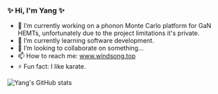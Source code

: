 ### ✨ Hi, I'm Yang ✨

- 🔭 I’m currently working on a phonon Monte Carlo platform for GaN HEMTs, unfortunately due to the project limitations it's private.
- 🌱 I’m currently learning software development.
- 👯 I’m looking to collaborate on something...
- 📫 How to reach me: www.windsong.top
- ⚡ Fun fact: I like karate.

![Yang's GitHub stats](https://github-readme-stats-xi-ten-84.vercel.app/api?username=santashen&count_private=true&show_icons=true&theme=gruvbox_light)

<!--
**santashen/santashen** is a ✨ _special_ ✨ repository because its `README.md` (this file) appears on your GitHub profile.

Here are some ideas to get you started:

- 🔭 I’m currently working on ...
- 🌱 I’m currently learning ...
- 👯 I’m looking to collaborate on ...
- 🤔 I’m looking for help with ...
- 💬 Ask me about ...
- 📫 How to reach me: ...
- 😄 Pronouns: ...
- ⚡ Fun fact: ...
-->
